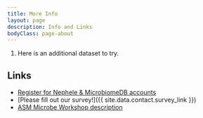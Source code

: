 ```yaml
---
title: More Info
layout: page
description: Info and Links
bodyClass: page-about
---
```


1. Here is an additional dataset to try.

## Links
- [Register for Nephele & MicrobiomeDB accounts](../info/account)
- [Please fill out our survey!]({{ site.data.contact.survey_link  }})
- [ASM Microbe Workshop description](https://www.abstractsonline.com/pp8/#!/10522/session/73)